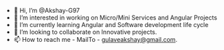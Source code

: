 - 👋 Hi, I’m @Akshay-G97
- 👀 I’m interested in working on Micro/Mini Services and Angular Projects
- 🌱 I’m currently learning Angular and Software development life cycle
- 💞️ I’m looking to collaborate on Innovative projects.
- 📫 How to reach me - MailTo - gulaveakshay@gmail.com.

<!---
Akshay-G97/Akshay-G97 is a ✨ special ✨ repository because its `README.md` (this file) appears on your GitHub profile.
You can click the Preview link to take a look at your changes.
--->
